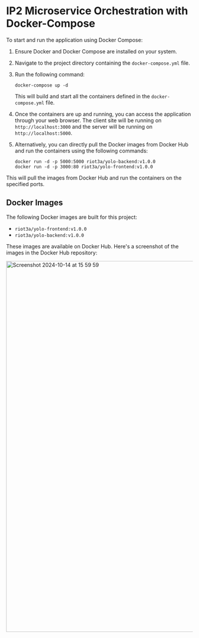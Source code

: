 # IP2 Microservice Orchestration with Docker-Compose

To start and run the application using Docker Compose:

1. Ensure Docker and Docker Compose are installed on your system.
2. Navigate to the project directory containing the `docker-compose.yml` file.
3. Run the following command:

   ```
   docker-compose up -d
   ```

   This will build and start all the containers defined in the `docker-compose.yml` file.

4. Once the containers are up and running, you can access the application through your web browser. The client site will be running on `http://localhost:3000` and the server will be running on `http://localhost:5000`.

5. Alternatively, you can directly pull the Docker images from Docker Hub and run the containers using the following commands:

   ```
   docker run -d -p 5000:5000 riot3a/yolo-backend:v1.0.0
   docker run -d -p 3000:80 riot3a/yolo-frontend:v1.0.0
   ```

This will pull the images from Docker Hub and run the containers on the specified ports.

## Docker Images

The following Docker images are built for this project:

- `riot3a/yolo-frontend:v1.0.0`
- `riot3a/yolo-backend:v1.0.0`

These images are available on Docker Hub. Here's a screenshot of the images in the Docker Hub repository:

<img width="1001" alt="Screenshot 2024-10-14 at 15 59 59" src="https://github.com/user-attachments/assets/c72b2c7e-e1e1-49b3-bfc1-8ecaa5ced192">

